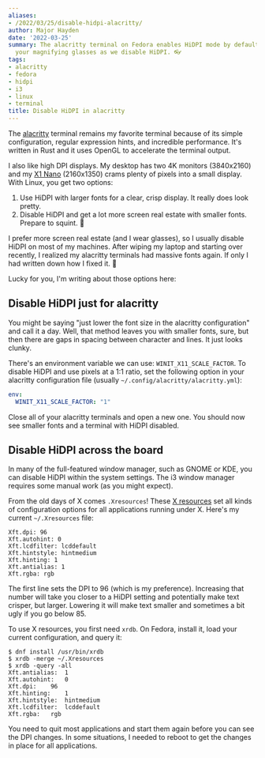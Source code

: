 ```yaml
---
aliases:
- /2022/03/25/disable-hidpi-alacritty/
author: Major Hayden
date: '2022-03-25'
summary: The alacritty terminal on Fedora enables HiDPI mode by default. Break out
  your magnifying glasses as we disable HiDPI. 👓
tags:
- alacritty
- fedora
- hidpi
- i3
- linux
- terminal
title: Disable HiDPI in alacritty
---
```


The [alacritty] terminal remains my favorite terminal because of its simple
configuration, regular expression hints, and incredible performance. It's written in
Rust and it uses OpenGL to accelerate the terminal output.

I also like high DPI displays. My desktop has two 4K monitors (3840x2160) and my [X1
Nano] (2160x1350) crams plenty of pixels into a small display. With Linux, you get two
options:

1. Use HiDPI with larger fonts for a clear, crisp display. It really does look pretty.
2. Disable HiDPI and get a lot more screen real estate with smaller fonts. Prepare to
   squint. 🥸

I prefer more screen real estate (and I wear glasses), so I usually disable HiDPI on
most of my machines. After wiping my laptop and starting over recently, I realized my
alacritty terminals had massive fonts again. If only I had written down how I fixed it.
🤔

Lucky for you, I'm writing about those options here:

## Disable HiDPI just for alacritty

You might be saying "just lower the font size in the alacritty configuration" and call
it a day. Well, that method leaves you with smaller fonts, sure, but then there are gaps
in spacing between character and lines. It just looks clunky.

There's an environment variable we can use: `WINIT_X11_SCALE_FACTOR`. To disable HiDPI
and use pixels at a 1:1 ratio, set the following option in your alacritty configuration
file (usually `~/.config/alacritty/alacritty.yml`):

```yaml
env:
  WINIT_X11_SCALE_FACTOR: "1"
```

Close all of your alacritty terminals and open a new one. You should now see smaller
fonts and a terminal with HiDPI disabled.

## Disable HiDPI across the board

In many of the full-featured window manager, such as GNOME or KDE, you can disable HiDPI
within the system settings. The i3 window manager requires some manual work (as you
might expect).

From the old days of X comes `.Xresources`! These [X resources] set all kinds of
configuration options for all applications running under X. Here's my current
`~/.Xresources` file:

```
Xft.dpi: 96
Xft.autohint: 0
Xft.lcdfilter: lcddefault
Xft.hintstyle: hintmedium
Xft.hinting: 1
Xft.antialias: 1
Xft.rgba: rgb
```

The first line sets the DPI to 96 (which is my preference). Increasing that number will
take you closer to a HiDPI setting and potentially make text crisper, but larger.
Lowering it will make text smaller and sometimes a bit ugly if you go below 85.

To use X resources, you first need `xrdb`. On Fedora, install it, load your current
configuration, and query it:

```console
$ dnf install /usr/bin/xrdb
$ xrdb -merge ~/.Xresources
$ xrdb -query -all
Xft.antialias:	1
Xft.autohint:	0
Xft.dpi:	96
Xft.hinting:	1
Xft.hintstyle:	hintmedium
Xft.lcdfilter:	lcddefault
Xft.rgba:	rgb
```

You need to quit most applications and start them again before you can see the DPI
changes. In some situations, I needed to reboot to get the changes in place for all
applications.

[alacritty]: https://alacritty.org/
[X1 Nano]: /2021/10/23/thinkpad-x1-nano-gen1-review/
[X Resources]: https://wiki.archlinux.org/title/X_resources